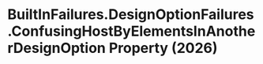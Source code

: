 # BuiltInFailures.DesignOptionFailures.ConfusingHostByElementsInAnotherDesignOption Property (2026)

﻿